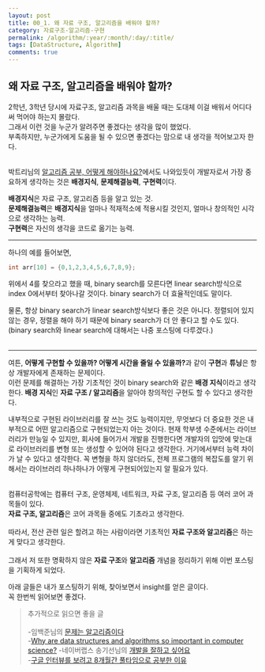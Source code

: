```yaml
---
layout: post
title: 00_1. 왜 자료 구조, 알고리즘을 배워야 할까?
category: 자료구조-알고리즘-구현
permalink: /algorithm/:year/:month/:day/:title/
tags: [DataStructure, Algorithm]
comments: true
---
```


## 왜 자료 구조, 알고리즘을 배워야 할까?

2학년, 3학년 당시에 자료구조, 알고리즘 과목을 배울 때는 도대체 이걸 배워서 어디다 써 먹어야 하는지 몰랐다.<br>
그래서 이런 것을 누군가 알려주면 좋겠다는 생각을 많이 했었다.<br>
부족하지만, 누군가에게 도움을 될 수 있으면 좋겠다는 맘으로 내 생각을 적어보고자 한다.<br><br>

박트리님의 [알고리즘 공부, 어떻게 해야하나요?](https://baactree.tistory.com/52)에서도 나와있듯이 개발자로서 가장 중요하게 생각하는 것은 <b>배경지식</b>, <b>문제해결능력</b>, <b>구현력</b>이다.<br>

<b>배경지식</b>은 자료 구조, 알고리즘 등을 알고 있는 것. <br>
<b>문제해결능력</b>은 <b>배경지식</b>을 얼마나 적재적소에 적용시킬 것인지, 얼마나 창의적인 시각으로 생각하는 능력.<br>
<b>구현력</b>은 자신의 생각을 코드로 옮기는 능력.<br>

---
하나의 예를 들어보면,
```cpp  
int arr[10] = {0,1,2,3,4,5,6,7,8,9}; 
```
위에서 4를 찾으라고 했을 때, binary search를 모른다면 linear search방식으로<br>
index 0에서부터 찾아나갈 것이다. binary search가 더 효율적인데도 말이다.<br>

물론, 항상 binary search가 linear search방식보다 좋은 것은 아니다. 정렬되어 있지 않는 경우, 정렬을 해야 하기 때문에 binary search가 더 안 좋다고 할 수도 있다.<br>
(binary search와 linear search에 대해서는 나중 포스팅에 다루겠다.)<br><br>

---
여튼, <b>어떻게 구현할 수 있을까? 어떻게 시간을 줄일 수 있을까?</b>과 같이 <b>구현</b>과 <b>튜닝</b>은 항상 개발자에게 존재하는 문제이다.<br>
이런 문제를 해결하는 가장 기초적인 것이 binary search와 같은 <b>배경 지식</b>이라고 생각한다.
<b>배경 지식</b>인 <b>자료 구조 / 알고리즘</b>을 알아야 창의적인 구현도 할 수 있다고 생각한다.

내부적으로 구현된 라이브러리를 잘 쓰는 것도 능력이지만, 무엇보다 더 중요한 것은 내부적으로 어떤 알고리즘으로 구현되었는지 아는 것이다. 현재 학부생 수준에서는 라이브러리가 만능일 수 있지만, 회사에 들어가서 개발을 진행한다면 개발자의 입맛에 맞는대로 라이브러리를 변형 또는 생성할 수 있어야 된다고 생각한다. 거기에서부터 능력 차이가 날 수 있다고 생각한다. 꼭 변형을 하지 않더라도, 전체 프로그램의 복잡도를 알기 위해서는 라이브러리 하나하나가 어떻게 구현되어있는지 알 필요가 있다.<br><br>

컴퓨터공학에는 컴퓨터 구조, 운영체제, 네트워크, 자료 구조, 알고리즘 등 여러 코어 과목들이 있다.<br>
<b>자료 구조, 알고리즘</b>은 코어 과목들 중에도 기초라고 생각한다.<br><br>
따라서, 전산 관련 일은 할려고 하는 사람이라면 기초적인 <b>자료 구조와 알고리즘</b>은 하는 게 맞다고 생각한다.<br><br>
그래서 저 또한 명확하지 않은 <b>자료 구조</b>와 <b>알고리즘</b> 개념을 정리하기 위해 이번 포스팅을 기획하게 되었다.<br>

아래 글들은 내가 포스팅하기 위해, 찾아보면서 insight를 얻은 글이다.<br>
꼭 한번씩 읽어보면 좋겠다.<br>

> 추가적으로 읽으면 좋을 글<br><br>
-임백준님의 [문제는 알고리즘이다](http://m.zdnet.co.kr/column_view.asp?artice_id=20150622080223#imadnews)<br>
-[Why are data structures and algorithms so important in computer science?](https://www.quora.com/Why-are-data-structures-and-algorithms-so-important-in-computer-science)
-네이버랩스 송기선님의 [개발을 잘하고 싶어요](https://www.slideshare.net/mobile/deview/ss-58739254)<br>
-[구글 인터뷰를 보려고 8개월간 풀타임으로 공부한 이유](https://medium.com/@_chyotsuba/%EA%B5%AC%EA%B8%80-%EC%9D%B8%ED%84%B0%EB%B7%B0%EB%A5%BC-%EB%B3%B4%EB%A0%A4%EA%B3%A0-8%EA%B0%9C%EC%9B%94%EA%B0%84-%ED%92%80%ED%83%80%EC%9E%84%EC%9C%BC%EB%A1%9C-%EA%B3%B5%EB%B6%80%ED%95%9C-%EC%9D%B4%EC%9C%A0-d6ce5faff5a7)

<br>
